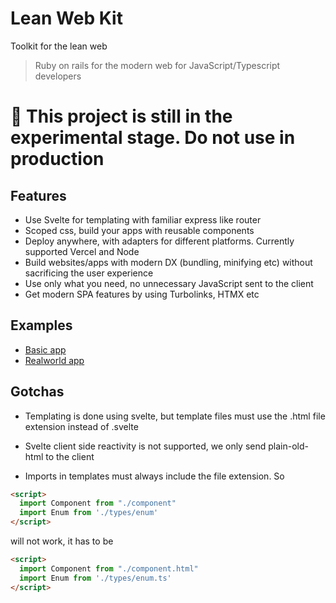 # Lean Web Kit

Toolkit for the lean web

> Ruby on rails for the modern web for JavaScript/Typescript developers

# 🚧 This project is still in the experimental stage. Do not use in production

## Features

- Use Svelte for templating with familiar express like router
- Scoped css, build your apps with reusable components
- Deploy anywhere, with adapters for different platforms. Currently supported Vercel and Node
- Build websites/apps with modern DX (bundling, minifying etc) without sacrificing the user experience
- Use only what you need, no unnecessary JavaScript sent to the client
- Get modern SPA features by using Turbolinks, HTMX etc

## Examples

- [Basic app](/playground/basic)
- [Realworld app](/playground/realworldapp)

## Gotchas

- Templating is done using svelte, but template files must use the .html file extension instead of .svelte

- Svelte client side reactivity is not supported, we only send plain-old-html to the client

- Imports in templates must always include the file extension. So

```html
<script>
  import Component from "./component"
  import Enum from './types/enum'
</script>
```

will not work, it has to be

```html
<script>
  import Component from "./component.html"
  import Enum from './types/enum.ts'
</script>
```